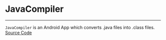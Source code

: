 # JavaCompiler
--------
  `JavaCompiler` is an Android App which converts .java files into .class files.
[Source Code](https://github.com/qiufeng54321/javacompiler)
